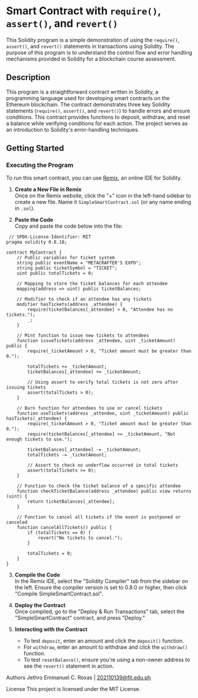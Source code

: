 # Smart Contract with `require()`, `assert()`, and `revert()`

This Solidity program is a simple demonstration of using the `require()`, `assert()`, and `revert()` statements in transactions using Solidity. The purpose of this program is to understand the control flow and error handling mechanisms provided in Solidity for a blockchain course assessment.

## Description

This program is a straightforward contract written in Solidity, a programming language used for developing smart contracts on the Ethereum blockchain. The contract demonstrates three key Solidity statements (`require()`, `assert()`, and `revert()`) to handle errors and ensure conditions. This contract provides functions to deposit, withdraw, and reset a balance while verifying conditions for each action. The project serves as an introduction to Solidity's error-handling techniques.

## Getting Started

### Executing the Program

To run this smart contract, you can use [Remix](https://remix.ethereum.org), an online IDE for Solidity.

1. **Create a New File in Remix**  
   Once on the Remix website, click the "+" icon in the left-hand sidebar to create a new file. Name it `SimpleSmartContract.sol` (or any name ending in `.sol`).

2. **Paste the Code**  
   Copy and paste the code below into the file:

```solidity
 // SPDX-License-Identifier: MIT
pragma solidity 0.8.18;

contract MyContract {
    // Public variables for ticket system
    string public eventName = "METACRAFTER'S EXPO";
    string public ticketSymbol = "TICKET";
    uint public totalTickets = 0;
    
    // Mapping to store the ticket balances for each attendee
    mapping(address => uint) public ticketBalances;

    // Modifier to check if an attendee has any tickets
    modifier hasTickets(address _attendee) {
        require(ticketBalances[_attendee] > 0, "Attendee has no tickets.");
        _;
    }

    // Mint function to issue new tickets to attendees
    function issueTickets(address _attendee, uint _ticketAmount) public {
        require(_ticketAmount > 0, "Ticket amount must be greater than 0.");

        totalTickets += _ticketAmount;
        ticketBalances[_attendee] += _ticketAmount;

        // Using assert to verify total tickets is not zero after issuing tickets
        assert(totalTickets > 0); 
    }

    // Burn function for attendees to use or cancel tickets
    function useTickets(address _attendee, uint _ticketAmount) public hasTickets(_attendee) {
        require(_ticketAmount > 0, "Ticket amount must be greater than 0.");
        require(ticketBalances[_attendee] >= _ticketAmount, "Not enough tickets to use.");

        ticketBalances[_attendee] -= _ticketAmount;
        totalTickets -= _ticketAmount;

        // Assert to check no underflow occurred in total tickets
        assert(totalTickets >= 0);
    }

    // Function to check the ticket balance of a specific attendee
    function checkTicketBalance(address _attendee) public view returns (uint) {
        return ticketBalances[_attendee];
    }

    // Function to cancel all tickets if the event is postponed or canceled
    function cancelAllTickets() public {
        if (totalTickets == 0) {
            revert("No tickets to cancel.");
        }

        totalTickets = 0;
    }
}
```
3. **Compile the Code**  
   In the Remix IDE, select the "Solidity Compiler" tab from the sidebar on the left. Ensure the compiler version is set to 0.8.0 or higher, then click "Compile SimpleSmartContract.sol".

4. **Deploy the Contract**  
   Once compiled, go to the "Deploy & Run Transactions" tab, select the "SimpleSmartContract" contract, and press "Deploy."

5. **Interacting with the Contract**  
   - To test `deposit`, enter an amount and click the `deposit()` function.  
   - For `withdraw`, enter an amount to withdraw and click the `withdraw()` function.  
   - To test `resetBalance()`, ensure you're using a non-owner address to see the `revert()` statement in action.


Authors
Jethro Emmanuel C. Roxas | 202110139@fit.edu.ph

License
This project is licensed under the MIT License.
